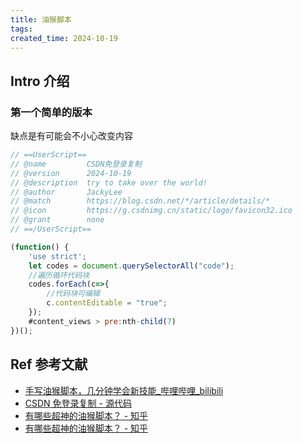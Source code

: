 ```yaml
---
title: 油猴脚本
tags:
created_time: 2024-10-19
---
```


## Intro 介绍

### 第一个简单的版本

缺点是有可能会不小心改变内容

```js
// ==UserScript==
// @name         CSDN免登录复制
// @version      2024-10-19
// @description  try to take over the world!
// @author       JackyLee
// @match        https://blog.csdn.net/*/article/details/*
// @icon         https://g.csdnimg.cn/static/logo/favicon32.ico
// @grant        none
// ==/UserScript==

(function() {
    'use strict';
    let codes = document.querySelectorAll("code");
    //遍历循环代码块
    codes.forEach(c=>{
        //代码块可编辑
        c.contentEditable = "true";
    });
    #content_views > pre:nth-child(7)
})();
```

## Ref 参考文献

- [手写油猴脚本，几分钟学会新技能\_哔哩哔哩\_bilibili](https://www.bilibili.com/video/BV1yT411L7n7/?spm_id_from=333.337.search-card.all.click&vd_source=ffe13c57aa3e9ee91266df09d77a3e35)
- [CSDN 免登录复制 - 源代码](https://greasyfork.org/zh-CN/scripts/411919-csdn%E5%85%8D%E7%99%BB%E5%BD%95%E5%A4%8D%E5%88%B6/code#google_vignette)
- [有哪些超神的油猴脚本？ - 知乎](https://www.zhihu.com/question/22210090/answer/1147889178)
- [有哪些超神的油猴脚本？ - 知乎](https://www.zhihu.com/question/22210090/answer/25508124551)
